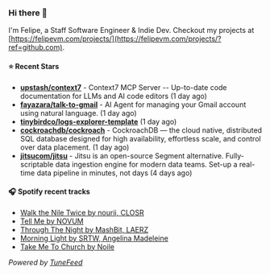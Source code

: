 ### Hi there 👋

I'm Felipe, a Staff Software Engineer & Indie Dev. Checkout my projects at [https://felipevm.com/projects/](https://felipevm.com/projects/?ref=github.com).

#### ⭐ Recent Stars
- **[upstash/context7](https://github.com/upstash/context7)** - Context7 MCP Server -- Up-to-date code documentation for LLMs and AI code editors (1 day ago)
- **[fayazara/talk-to-gmail](https://github.com/fayazara/talk-to-gmail)** - AI Agent for managing your Gmail account using natural language. (1 day ago)
- **[tinybirdco/logs-explorer-template](https://github.com/tinybirdco/logs-explorer-template)** (1 day ago)
- **[cockroachdb/cockroach](https://github.com/cockroachdb/cockroach)** - CockroachDB — the cloud native, distributed SQL database designed for high availability, effortless scale, and control over data placement. (1 day ago)
- **[jitsucom/jitsu](https://github.com/jitsucom/jitsu)** - Jitsu is an open-source Segment alternative. Fully-scriptable data ingestion engine for modern data teams. Set-up a real-time data pipeline in minutes, not days (4 days ago)

#### 🎧 Spotify recent tracks
- [Walk the Nile Twice by nourii, CLOSR](https://open.spotify.com/track/6SIgxgVNDe7ppyUqWEbqba)
- [Tell Me by NOVUM](https://open.spotify.com/track/611m4J9OHUKNvI1ZPJQLOv)
- [Through The Night by MashBit, LAERZ](https://open.spotify.com/track/0OTxyXl67uf77d553TRLZZ)
- [Morning Light by SRTW, Angelina Madeleine](https://open.spotify.com/track/6CpY0ZIKaryHOzUOOcMGmi)
- [Take Me To Church by Noile](https://open.spotify.com/track/42ou2U7FCq4RrDhi4izfv8)

_Powered by [TuneFeed](https://tunefeed.app?ref=github.com)_
